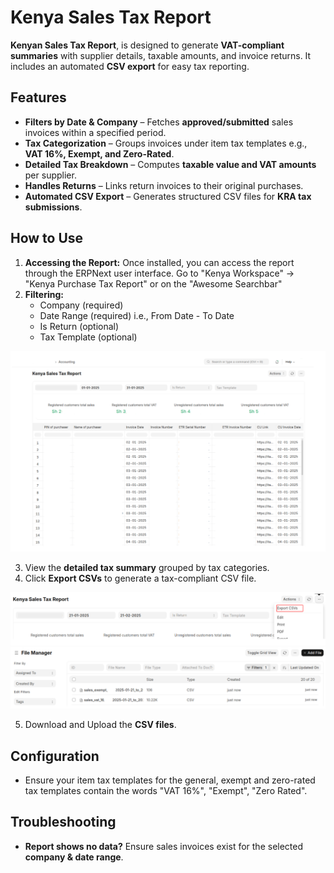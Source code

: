# Kenya Sales Tax Report  

**Kenyan Sales Tax Report**, is designed to generate **VAT-compliant summaries** with supplier details, taxable amounts, and invoice returns. It includes an automated **CSV export** for easy tax reporting.  

## Features  

- **Filters by Date & Company** – Fetches **approved/submitted** sales invoices within a specified period.  
- **Tax Categorization** – Groups invoices under item tax templates e.g., **VAT 16%, Exempt, and Zero-Rated**.  
- **Detailed Tax Breakdown** – Computes **taxable value and VAT amounts** per supplier.  
- **Handles Returns** – Links return invoices to their original purchases.  
- **Automated CSV Export** – Generates structured CSV files for **KRA tax submissions**.  

## How to Use  

1.  **Accessing the Report:** Once installed, you can access the report through the ERPNext user interface. Go to "Kenya Workspace" -> "Kenya Purchase Tax Report" or on the "Awesome Searchbar"
2.  **Filtering:**
    *   Company (required)
    *   Date Range (required) i.e., From Date - To Date
    *   Is Return (optional)
    *   Tax Template (optional)

![Kenya Sales Tax Report](../images/kenya_sales_tax_report.png)

3. View the **detailed tax summary** grouped by tax categories.  
4. Click **Export CSVs** to generate a tax-compliant CSV file.

![Export Kenya Sales Tax Report](../images/kenya_sales_tax_report_export.png)
![Generated Files](../images/generated_sales_files.png)

5. Download and Upload the **CSV files**.  

## Configuration  

- Ensure your item tax templates for the general, exempt and zero-rated tax templates contain the words "VAT 16%", "Exempt", "Zero Rated". 

## Troubleshooting  

- **Report shows no data?** Ensure sales invoices exist for the selected **company & date range**.  
